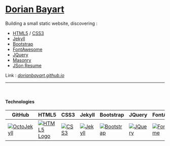 # [Dorian Bayart](https://dorianbayart.github.io?utm_source=readme)


Building a small static website, discovering :
* [HTML5](http://www.w3schools.com/html/html5_intro.asp) / [CSS3](http://www.w3schools.com/css/css3_intro.asp)
* [Jekyll](https://jekyllrb.com/)
* [Bootstrap](http://getbootstrap.com/)
* [FontAwesome](https://fortawesome.github.io/Font-Awesome/)
* [JQuery](https://jquery.com/)
* [Masonry](http://masonry.desandro.com/)
* [JSon Resume](https://jsonresume.org/)

Link : *[dorianbayart.github.io](https://dorianbayart.github.io?utm_source=readme)*

---
<br />

#### Technologies

GitHub|HTML5|CSS3|Jekyll|Bootstrap|JQuery|FontAwesome|JSON
---|---|---|---|---|---|---|---
[![OctoJekyll](http://jekyllrb.com/img/octojekyll.png "OctoJekyll Logo")](http://jekyllrb.com/docs/github-pages/)|[![HTML5 Logo](https://www.w3.org/html/logo/downloads/HTML5_Logo.svg "HTML5 Logo")](http://www.w3schools.com/html/html5_intro.asp)|[![CSS3](https://upload.wikimedia.org/wikipedia/commons/thumb/d/d5/CSS3_logo_and_wordmark.svg/1000px-CSS3_logo_and_wordmark.svg.png "CSS3 Logo")](http://www.w3schools.com/css/css3_intro.asp)|[![Jekyll](https://raw.githubusercontent.com/jekyll/brand/master/jekyll-logo-black-red-transparent.png "Jekyll Logo")](https://jekyllrb.com/)|[![Bootstrap](http://livecode.com/wp-content/uploads/2014/03/bootstrap_logo-298x300.png "Bootstrap Logo")](http://getbootstrap.com/)|[![JQuery](https://upload.wikimedia.org/wikipedia/en/9/9e/JQuery_logo.svg "JQuery")](https://jquery.com/)|[![FontAwesome](http://megan-steele.com/fontawesome/logo.png "FontAwesome Logo")](https://fortawesome.github.io/Font-Awesome/)|[![JSON](https://upload.wikimedia.org/wikipedia/commons/c/c9/JSON_vector_logo.svg "JSon Logo")](http://json.org/)


